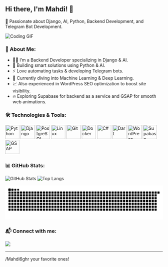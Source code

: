## Hi there, I'm Mahdi! 👋

🚀 Passionate about Django, AI, Python, Backend Development, and Telegram Bot Development.

![Coding GIF](https://media.giphy.com/media/qgQUggAC3Pfv687qPC/giphy.gif)

### 📌 About Me:
- 👨‍💻 I’m a Backend Developer specializing in Django & AI.
- 🤖 Building smart solutions using Python & AI.
- ⚡ Love automating tasks & developing Telegram bots.
- 🧠 Currently diving into Machine Learning & Deep Learning.
- 📈 Also experienced in WordPress SEO optimization to boost site visibility.
- 🔥 Exploring Supabase for backend as a service and GSAP for smooth web animations.

### 🛠️ Technologies & Tools:
<div>
  <img src="https://cdn.jsdelivr.net/gh/devicons/devicon/icons/python/python-original.svg" title="Python" width="45" height="45"/>
  <img src="https://cdn.jsdelivr.net/gh/devicons/devicon/icons/django/django-plain.svg" title="Django" width="45" height="45"/>
  <img src="https://cdn.jsdelivr.net/gh/devicons/devicon/icons/postgresql/postgresql-original.svg" title="PostgreSQL" width="45" height="45"/>
  <img src="https://cdn.jsdelivr.net/gh/devicons/devicon/icons/linux/linux-original.svg" title="Linux" width="45" height="45"/>
  <img src="https://cdn.jsdelivr.net/gh/devicons/devicon/icons/git/git-original.svg" title="Git" width="45" height="45"/>
  <img src="https://cdn.jsdelivr.net/gh/devicons/devicon/icons/docker/docker-original.svg" title="Docker" width="45" height="45"/>
  <img src="https://cdn.jsdelivr.net/gh/devicons/devicon/icons/csharp/csharp-original.svg" title="C#" width="45" height="45"/>
  <img src="https://cdn.jsdelivr.net/gh/devicons/devicon/icons/dart/dart-original.svg" title="Dart" width="45" height="45"/>
  <img src="https://cdn.jsdelivr.net/gh/devicons/devicon/icons/wordpress/wordpress-plain.svg" title="WordPress SEO" width="45" height="45"/>
  <img src="https://www.vectorlogo.zone/logos/supabase/supabase-icon.svg" title="Supabase" width="45" height="45"/>
  <img src="https://raw.githubusercontent.com/gilbarbara/logos/master/logos/gsap.svg" title="GSAP" width="45" height="45"/>
</div>

### 📊 GitHub Stats:
![GitHub Stats](https://github-readme-stats.vercel.app/api?username=Mahdi6gh&show_icons=true&theme=radical)
![Top Langs](https://github-readme-stats.vercel.app/api/top-langs/?username=Mahdi6gh&layout=compact&theme=radical)

![snake gif](https://github.com/Mahdi6gh/Mahdi6gh/blob/output/github-snake-dark.svg)

### 📬 Connect with me:
<a href="https://www.instagram.com/its.mahd1_">
  <img height="40" src="https://user-images.githubusercontent.com/46517096/166974368-9798f39f-1f46-499c-b14e-81f0a3f83a06.png"/>
</a>

---  
/Mahdi6ghr your favorite ones!
